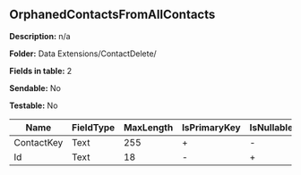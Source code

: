 ## OrphanedContactsFromAllContacts

**Description:** n/a

**Folder:** Data Extensions/ContactDelete/

**Fields in table:** 2

**Sendable:** No

**Testable:** No

| Name | FieldType | MaxLength | IsPrimaryKey | IsNullable | DefaultValue |
| --- | --- | --- | --- | --- | --- |
| ContactKey | Text | 255 | + | - |  |
| Id | Text | 18 | - | + |  |
